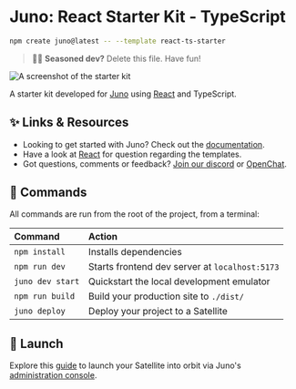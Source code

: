 # Juno: React Starter Kit - TypeScript

```sh
npm create juno@latest -- --template react-ts-starter
```

> 🧑‍🚀 **Seasoned dev?** Delete this file. Have fun!

![A screenshot of the starter kit](https://raw.githubusercontent.com/junobuild/create-juno/main/screenshots/screenshot-starter.png)

A starter kit developed for [Juno](https://juno.build) using [React](https://react.dev/) and TypeScript.

## ✨ Links & Resources

- Looking to get started with Juno? Check out the [documentation](https://juno.build).
- Have a look at [React](https://react.dev/) for question regarding the templates.
- Got questions, comments or feedback? [Join our discord](https://discord.gg/wHZ57Z2RAG) or [OpenChat](https://oc.app/community/vxgpi-nqaaa-aaaar-ar4lq-cai/?ref=xanzv-uaaaa-aaaaf-aneba-cai).

## 🧞 Commands

All commands are run from the root of the project, from a terminal:

| Command          | Action                                         |
| :--------------- | :--------------------------------------------- |
| `npm install`    | Installs dependencies                          |
| `npm run dev`    | Starts frontend dev server at `localhost:5173` |
| `juno dev start` | Quickstart the local development emulator      |
| `npm run build`  | Build your production site to `./dist/`        |
| `juno deploy`    | Deploy your project to a Satellite             |

## 🚀 Launch

Explore this [guide](https://juno.build/docs/add-juno-to-an-app/create-a-satellite) to launch your Satellite into orbit via Juno's [administration console](https://console.juno.build).
